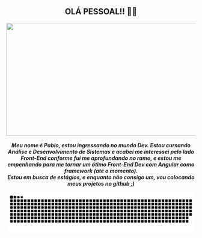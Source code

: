 <div align="center"> 
 
 ## OLÁ PESSOAL!! 👋👋  </h1>
</div>

<div align="center">
 <img src="https://steamuserimages-a.akamaihd.net/ugc/272841638778237236/41ED95ACE18D194A63D0DE3F826EA01B5F3D34DD/?imw=5000&imh=5000&ima=fit&impolicy=Letterbox&imcolor=%23000000&letterbox=false" width="550px" height="300">
  
</div>

</div>
<div align="center">
<p><i><strong>Meu nome é Pablo, estou ingressando no mundo Dev. Estou cursando Análise e Desenvolvimento de Sistemas e acabei me interessei pelo lado Front-End conforme fui me aprofundando no ramo, e estou me empenhando para me tornar um ótimo Front-End Dev com Angular como framework (até o momento).  
<br>
Estou em busca de estágios, e enquanto não consigo um, vou colocando meus projetos no github ;)
</p>
</div>
<picture>
  <source media="(prefers-color-scheme: dark)" srcset="https://raw.githubusercontent.com/platane/platane/output/github-contribution-grid-snake-dark.svg">
  <source media="(prefers-color-scheme: light)" srcset="https://raw.githubusercontent.com/platane/platane/output/github-contribution-grid-snake.svg">
  <img alt="github contribution grid snake animation" src="https://raw.githubusercontent.com/platane/platane/output/github-contribution-grid-snake.svg">
</picture>

